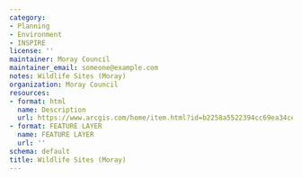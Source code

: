 ```yaml
---
category:
- Planning
- Environment
- INSPIRE
license: ''
maintainer: Moray Council
maintainer_email: someone@example.com
notes: Wildlife Sites (Moray)
organization: Moray Council
resources:
- format: html
  name: Description
  url: https://www.arcgis.com/home/item.html?id=b2258a5522394cc69ea34ce8c5f31313
- format: FEATURE LAYER
  name: FEATURE LAYER
  url: ''
schema: default
title: Wildlife Sites (Moray)
---
```

